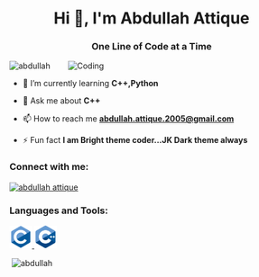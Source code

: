 <h1 align="center">Hi 👋, I'm Abdullah Attique</h1>
<h3 align="center">One Line of Code at a Time</h3>
<img align="right" alt="Coding" width="400" src="https://miro.medium.com/v2/resize:fit:679/1*gReLR6hZjwyBxHmfLN1AVw.gif">


<p align="left"> <img src="https://komarev.com/ghpvc/?username=abdullah&label=Profile%20views&color=0e75b6&style=flat" alt="abdullah" /> </p>

- 🌱 I’m currently learning **C++,Python**

- 💬 Ask me about **C++**

- 📫 How to reach me **abdullah.attique.2005@gmail.com**

- ⚡ Fun fact **I am Bright theme coder...JK Dark theme always**

<h3 align="left">Connect with me:</h3>
<p align="left">
<a href="https://fb.com/abdullah attique" target="blank"><img align="center" src="https://raw.githubusercontent.com/rahuldkjain/github-profile-readme-generator/master/src/images/icons/Social/facebook.svg" alt="abdullah attique" height="30" width="40" /></a>
</p>

<h3 align="left">Languages and Tools:</h3>
<p align="left"> <a href="https://www.cprogramming.com/" target="_blank" rel="noreferrer"> <img src="https://raw.githubusercontent.com/devicons/devicon/master/icons/c/c-original.svg" alt="c" width="40" height="40"/> </a> <a href="https://www.w3schools.com/cpp/" target="_blank" rel="noreferrer"> <img src="https://raw.githubusercontent.com/devicons/devicon/master/icons/cplusplus/cplusplus-original.svg" alt="cplusplus" width="40" height="40"/> </a> </p>

<p>&nbsp;<img align="center" src="https://github-readme-stats.vercel.app/api?username=abdullah&show_icons=true&locale=en" alt="abdullah" /></p>

